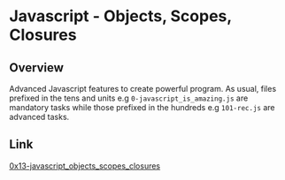 # Javascript - Objects, Scopes, Closures

## Overview
Advanced Javascript features to create powerful program.
As usual, files prefixed in the tens and units e.g `0-javascript_is_amazing.js` are mandatory tasks while those prefixed in the hundreds e.g `101-rec.js` are advanced tasks.

## Link
[0x13-javascript_objects_scopes_closures](https://intranet.alxswe.com/projects/294)
